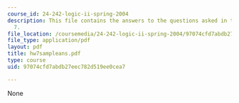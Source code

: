```yaml
---
course_id: 24-242-logic-ii-spring-2004
description: This file contains the answers to the questions asked in the homework
  7.
file_location: /coursemedia/24-242-logic-ii-spring-2004/97074cfd7abdb27eec782d519ee0cea7_hw7sampleans.pdf
file_type: application/pdf
layout: pdf
title: hw7sampleans.pdf
type: course
uid: 97074cfd7abdb27eec782d519ee0cea7

---
```

None